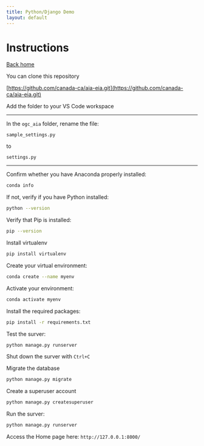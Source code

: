```yaml
---
title: Python/Django Demo
layout: default
---
```

# Instructions

[Back home](.)

You can clone this repository

[https://github.com/canada-ca/aia-eia.git](https://github.com/canada-ca/aia-eia.git)

Add the folder to your VS Code workspace

------

In the `ogc_aia` folder, rename the file:

`sample_settings.py`

to

`settings.py`

------

Confirm whether you have Anaconda properly installed:

```bash
conda info
```

If not, verify if you have Python installed:

```bash
python --version
```

Verify that Pip is installed:

```bash
pip --version
```

Install virtualenv

```bash
pip install virtualenv
```

Create your virtual environment:

```bash
conda create --name myenv
```

Activate your environment:

```bash
conda activate myenv
```

Install the required packages:

```bash
pip install -r requirements.txt
```

Test the surver:

```bash
python manage.py runserver
```

Shut down the surver with `Ctrl+C`

Migrate the database

```bash
python manage.py migrate
```

Create a superuser account

```bash
python manage.py createsuperuser
```

Run the surver:

```bash
python manage.py runserver
```

Access the Home page here: `http://127.0.0.1:8000/`

